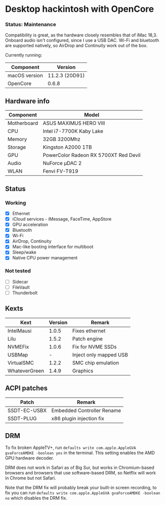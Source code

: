 # Desktop hackintosh with OpenCore

### Status: Maintenance

Compatibility is great, as the hardware closely resembles that of iMac 18,3. Onboard audio isn't configured, since I use a USB DAC. Wi-Fi and bluetooth are supported natively, so AirDrop and Continuity work out of the box.

Currently running:

| Component     | Version        |
| ------------- | -------------- |
| macOS version | 11.2.3 (20D91) |
| OpenCore      | 0.6.8          |

## Hardware info

| Component   | Model                                 |
| ----------- | ------------------------------------- |
| Motherboard | ASUS MAXIMUS HERO VIII                |
| CPU         | Intel i7-7700K Kaby Lake              |
| Memory      | 32GB 3200Mhz                          |
| Storage     | Kingston A2000 1TB                    |
| GPU         | PowerColor Radeon RX 5700XT Red Devil |
| Audio       | NuForce µDAC 2                        |
| WLAN        | Fenvi FV-T919                         |

## Status

### Working

- [x] Ethernet
- [x] iCloud services - iMessage, FaceTime, AppStore
- [x] GPU acceleration
- [x] Bluetooth
- [x] Wi-Fi
- [x] AirDrop, Continuity
- [x] Mac-like booting interface for multiboot
- [x] Sleep/wake
- [x] Native CPU power management

### Not tested

- [ ] Sidecar
- [ ] FileVault
- [ ] Thunderbolt

## Kexts

| Kext          | Version | Remark                 |
| ------------- | ------- | ---------------------- |
| IntelMausi    | 1.0.5   | Fixes ethernet         |
| Lilu          | 1.5.2   | Patch engine           |
| NVMEFix       | 1.0.6   | Fix for NVME SSDs      |
| USBMap        | -       | Inject only mapped USB |
| VirtualSMC    | 1.2.2   | SMC chip emulation     |
| WhateverGreen | 1.4.9   | Graphics               |

## ACPI patches

| Patch        | Remark                     |
| ------------ | -------------------------- |
| SSDT-EC-USBX | Embedded Controller Rename |
| SSDT-PLUG    | x86 plugin injection fix   |

## DRM

To fix broken AppleTV+, run `defaults write com.apple.AppleGVA gvaForceAMDKE -boolean yes` in the terminal. This setting enables the AMD GPU hardware decoder.

DRM does not work in Safari as of Big Sur, but works in Chromium-based browsers and browsers that use software-based DRM, so Netflix will work in Chrome but not Safari.

Note that the DRM fix will probably break your built-in screen recording, to fix you can run `defaults write com.apple.AppleGVA gvaForceAMDKE -boolean no` which disables the DRM fix.
